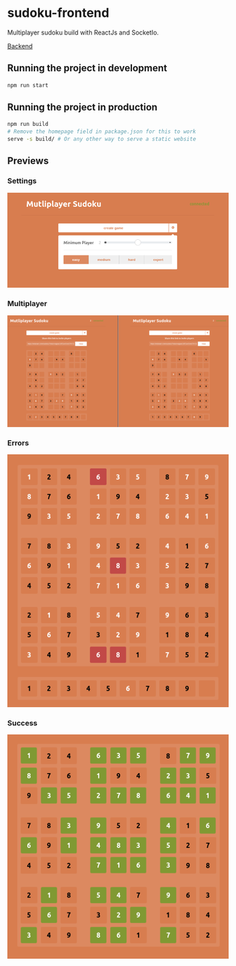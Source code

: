 # sudoku-frontend
Multiplayer sudoku build with ReactJs and SocketIo.

[Backend](https://github.com/mDeram/sudoku-backend)

## Running the project in development
```sh
npm run start
```

## Running the project in production
```sh
npm run build
# Remove the homepage field in package.json for this to work
serve -s build/ # Or any other way to serve a static website
```

## Previews
### Settings
![settings](./images/settings.png)

### Multiplayer
![multiplayer](./images/multiplayer.png)

### Errors
![errors](./images/errors.png)

### Success
![success](./images/success.png)
